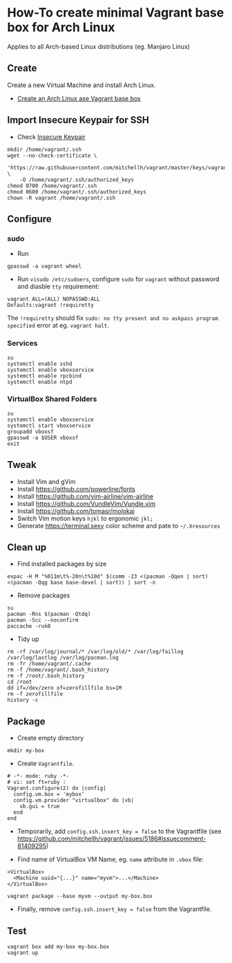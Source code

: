 # How-To create minimal Vagrant base box for Arch Linux

Applies to all Arch-based Linux distributions (eg. Manjaro Linux)

## Create

Create a new Virtual Machine and install Arch Linux.

* [Create an Arch Linux ase Vagrant base box](https://www.ideaplexus.com/2015/09/05/create-an-arch-linux-based-vagrant-base-box/)

## Import Insecure Keypair for SSH

* Check [Insecure Keypair](https://github.com/mitchellh/vagrant/tree/master/keys) 

```shell
mkdir /home/vagrant/.ssh
wget --no-check-certificate \
    'https://raw.githubusercontent.com/mitchellh/vagrant/master/keys/vagrant.pub' \
    -O /home/vagrant/.ssh/authorized_keys
chmod 0700 /home/vagrant/.ssh
chmod 0600 /home/vagrant/.ssh/authorized_keys
chown -R vagrant /home/vagrant/.ssh
```

## Configure

### sudo

* Run
```shell
gpasswd -a vagrant wheel
```

* Run `visudo /etc/sudoers`, configure `sudo` for `vagrant` without password and diasble `tty` requirement:
```shell
vagrant ALL=(ALL) NOPASSWD:ALL
Defaults:vagrant !requiretty
```

The `!requiretty` should fix `sudo: no tty present and no askpass program specified` error at eg. `vagrant halt`.

### Services

```shell
su
systemctl enable sshd
systemctl enable vboxservice
systemctl enable rpcbind
systemctl enable ntpd
```

### VirtualBox Shared Folders

```shell
su
systemctl enable vboxservice
systemctl start vboxservice
groupadd vboxsf
gpasswd -a $USER vboxsf
exit
```
## Tweak

* Install Vim and gVim
* Install https://github.com/powerline/fonts
* Install https://github.com/vim-airline/vim-airline
* Install https://github.com/VundleVim/Vundle.vim
* Install https://github.com/tomasr/molokai
* Switch Vim motion keys `hjkl` to ergonomic `jkl;`
* Generate https://terminal.sexy color scheme and pate to `~/.Xresources`

## Clean up

* Find installed packages by size

```shell
expac -H M "%011m\t%-20n\t%10d" $(comm -23 <(pacman -Qqen | sort) <(pacman -Qqg base base-devel | sort)) | sort -n
```

* Remove packages

```shell
su
pacman -Rns $(pacman -Qtdq)
pacman -Scc --noconfirm
paccache -ruk0
```

* Tidy up

```shell
rm -rf /var/log/journal/* /var/log/old/* /var/log/faillog /var/log/lastlog /var/log/pacman.log
rm -fr /home/vagrant/.cache
rm -f /home/vagrant/.bash_history
rm -f /root/.bash_history
cd /root
dd if=/dev/zero of=zerofillfile bs=1M
rm -f zerofillfile
history -c
```

## Package

* Create empty directory

```shell
mkdir my-box
```

* Create `Vagrantfile`.

```
# -*- mode: ruby -*-
# vi: set ft=ruby :
Vagrant.configure(2) do |config|
  config.vm.box = 'mybox'
  config.vm.provider "virtualbox" do |vb|
    vb.gui = true
  end
end
```

* Temporarily, add `config.ssh.insert_key = false` to the Vagrantfile (see https://github.com/mitchellh/vagrant/issues/5186#issuecomment-81409295)

* Find name of VirtualBox VM Name, eg. `name` attribute in `.vbox` file:

```
<VirtualBox>
  <Machine uuid="{...}" name="myvm">...</Machine>
</VirtualBox>
```

```shell
vagrant package --base myvm --output my-box.box
```

* Finally, remove `config.ssh.insert_key = false` from the Vagrantfile.

## Test

```shell
vagrant box add my-box my-box.box
vagrant up
```
